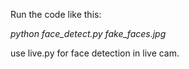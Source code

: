 Run the code like this:

*python face_detect.py fake_faces.jpg*

use live.py for face detection in live cam.


